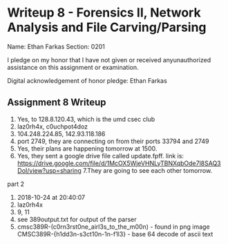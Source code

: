 Writeup 8 - Forensics II, Network Analysis and File Carving/Parsing
=====

Name: Ethan Farkas
Section: 0201

I pledge on my honor that I have not given or received anyunauthorized assistance on this assignment or examination.

Digital acknowledgement of honor pledge: Ethan Farkas

## Assignment 8 Writeup

1. Yes, to 128.8.120.43, which is the umd csec club
2. laz0rh4x, c0uchpot4doz
3. 104.248.224.85, 142.93.118.186
4. port 2749, they are connecting on from their ports 33794 and 2749
5. Yes, their plans are happening tomorrow at 1500.
6. Yes, they sent a google drive file called update.fpff. link is: https://drive.google.com/file/d/1McOX5WjeVHNLyTBNXqbOde7l8SAQ3DoI/view?usp=sharing
7.They are going to see each other tomorrow.

part 2
1.	2018-10-24 at 20:40:07
2.	laz0rh4x
3.	9, 11
4.	see 389output.txt for output of the parser
5.	cmsc389R-(c0rn3rst0ne_airl3s_to_the_m00n) - found in png image
CMSC389R-{h1dd3n-s3ct10n-1n-f1l3} - base 64 decode of ascii text


